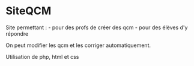 # SiteQCM
Site permettant : - pour des profs de créer des qcm
                  - pour des élèves d'y répondre

On peut modifier les qcm et les corriger automatiquement.

Utilisation de php, html et css
